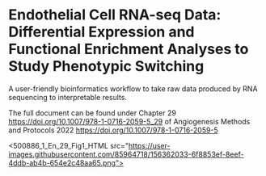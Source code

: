 # Endothelial Cell RNA-seq Data: Differential Expression and Functional Enrichment Analyses to Study Phenotypic Switching

A user-friendly bioinformatics workflow to take raw data produced by RNA sequencing to interpretable results.

The full document can be found under Chapter 29 <https://doi.org/10.1007/978-1-0716-2059-5_29> of Angiogenesis Methods and Protocols 2022 <https://doi.org/10.1007/978-1-0716-2059-5>

<500886_1_En_29_Fig1_HTML src="https://user-images.githubusercontent.com/85964718/156362033-6f8853ef-8eef-4ddb-ab4b-654e2c48aa65.png">

